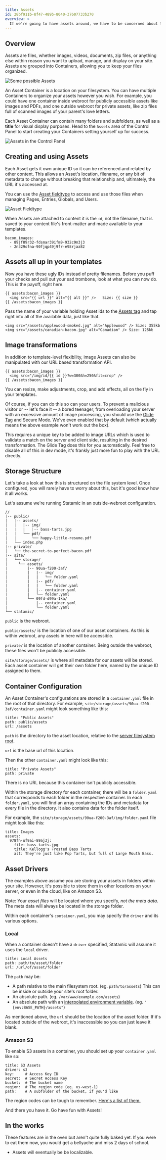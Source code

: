 ```yaml
---
title: Assets
id: 28bf911b-8f47-489b-8040-37607733b270
overview: >
  If we're going to have assets around, we have to be concerned about them and take care of them. This is a happy place. Let's make friends with our assets. Everyone needs a friend.
---
```

## Overview

Assets are files, whether images, videos, documents, zip files, or anything else within reason you want to upload, manage, and display on your site. Assets are grouped into Containers, allowing you to keep your files organized.

![Some possible Assets](/assets/img/other/assets-filetypes.png)

An Asset Container is a location on your filesystem. You can have multiple Containers to organize your assets however you wish. For example, you could have one container inside webroot for publicly accessible assets like images and PDFs, and one outside webroot for private assets, like zip files full of scanned images of your parent's love letters.

Each Asset Container can contain many folders and subfolders, as well as a **title** for visual display purposes. Head to the `Assets` area of the Control Panel to start creating your Containers setting yourself up for success.

![Assets in the Control Panel](/assets/img/other/cp-assets.png)

## Creating and using Assets

Each Asset gets it own unique ID so it can be referenced and related by other content. This allows an Asset's location, filename, or any bit of metadata to change without breaking that relationship and, ultimately, the URL it's accessed at.

You can use the [Asset fieldtype][asset-fieldtype] to access and use those files when managing Pages, Entries, Globals, and Users.

![Asset Fieldtype](/assets/img/other/cp-asset-fieldtype.png)

When Assets are attached to content it is the `id`, not the filename, that is saved to your content file's front-matter and made available to your templates.

``` .language-yaml
bacon_images:
  - 89jf89r32-fdsmar39ifm9-932c9m3j3
  - 2n329ofna-90fjqp49j9fr-e98rjaa82
```

## Assets all up in your templates

Now you have these ugly IDs instead of pretty filenames. Before you puff your checks and pull out your sad trombone, look at what you can now do. This is the payoff, right here.


```
{{ assets:bacon_images }}
  <img src="{{ url }}" alt="{{ alt }}" />   Size: {{ size }}
{{ /assets:bacon_images }}
```

Pass the name of your variable holding Asset ids to the [Assets tag][assets-tag] and tap right into all of the available data, just like that.

``` .language-output
<img src="/assets/applewood-smoked.jpg" alt="Applewood" /> Size: 355kb
<img src="/assets/canadian-bacon.jpg" alt="Canadian" /> Size: 125kb
```

## Image transformations

In addition to template-level flexibility, image Assets can also be manipulated with our URL based transformation API.

```
{{ assets:bacon_images }}
  <img src="/img/id/{{ id }}?w=300&h=250&fit=crop" />
{{ /assets:bacon_images }}
```

You can resize, make adjustments, crop, and add effects, all on the fly in your templates.

Of course, if you can do this so can your users. To prevent a malicious visitor or -- let's face it -- a bored teenager, from overloading your server with an excessive amount of image processing, you should use the [Glide Tag][glide-tag] and Secure Mode. We've even enabled that by default (which actually means the above example won't work out the box).

This requires a unique key to be added to image URLs which is used to validate a match on the server and client side, resulting in the desired transformation. The Glide Tag does this for you automatically. Feel free to disable all of this in dev mode, it's frankly just more fun to play with the URL directly.

## Storage Structure

Let's take a look at how this is structured on the file system level. Once configured, you will rarely have to worry about this, but it's good know how it all works.

Let's assume we're running Statamic in an outside-webroot configuration.

``` .language-files
//
|-- public/
|   |-- assets/
|   |   |-- img/
|   |   |   |-- bass-tarts.jpg
|   |   └── pdf/
|   |       └── happy-little-resume.pdf
|   └── index.php
|-- private/
|   └── the-secret-to-perfect-bacon.pdf
|-- site/
|   └── storage/
|     └── assets/
|         |-- 90ua-f200-3af/
|         |   |-- img/
|         |   |   └── folder.yaml
|         |   |-- pdf/
|         |   |   └── folder.yaml
|         |   |-- container.yaml
|         |   └── folder.yaml
|         └── 09fd-d99a-1ka/
|             |-- container.yaml
|             └── folder.yaml
└── statamic/
```

`public` is the webroot.

`public/assets/` is the location of one of our asset containers. As this is within webroot, any assets in here will be accessible.

`private/` is the location of another container. Being outside the webroot, these files won't be publicly accessible.

`site/storage/assets/` is where all metadata for our assets will be stored. Each asset container will get their own folder here, named by the unique ID assigned to them.

## Container Configuration

An Asset Container's configurations are stored in a `container.yaml` file in the root of that directory. For example, `site/storage/assets/90ua-f200-3af/container.yaml` might look something like this:

``` .language-yaml
title: "Public Assets"
path: public/assets
url: /assets
```

`path` is the directory to the asset location, relative to the [server filesystem root][filesystems].

`url` is the base url of this location.

Then the other `container.yaml` might look like this:

``` .language-yaml
title: "Private Assets"
path: private
```

There is no URL because this container isn't publicly accessible.

Within the storage directory for each container, there will be a `folder.yaml` that corresponds to each folder in the respective container. In each `folder.yaml`, you will find an array containing the IDs and metadata for every file in the directory. It also contains data for the folder itself.

For example, the `site/storage/assets/90ua-f200-3af/img/folder.yaml` file might look like this:

``` .language-yaml
title: Images
assets:
  978fh-uf9ai-89aj3j:
    file: bass-tarts.jpg
    title: Kellogg's Frosted Bass Tarts
    alt: They're just like Pop Tarts, but full of Large Mouth Bass.
```

## Asset Drivers

The examples above assume you are storing your assets in folders within your site. However, it's possible to store them
in other locations on your server, or even in the cloud, like on Amazon S3.

Note: Your _asset files_ will be located where you specify, _not the meta data_. The meta data will always be located
in the storage folder.

Within each container's `container.yaml`, you may specify the `driver` and its various options.

### Local
When a container doesn't have a `driver` specified, Statamic will assume it uses the `local` driver.

``` .language-yaml
title: Local Assets
path: path/to/asset/folder
url: /url/of/asset/folder
```

The `path` may be:

  - A path relative to the main filesystem root. (eg. `path/to/assets`) This can be inside or outside your site's root folder.
  - An absolute path. (eg. `/var/www/example.com/assets`)
  - An absolute path with an [interpolated environment variable](/knowledge-base/settings). (eg. `"{env‌:BASE_PATH}/assets"`)

As mentioned above, the `url` should be the location of the asset folder. If it's located outside of the webroot, it's
inaccessible so you can just leave it blank.

### Amazon S3
To enable S3 assets in a container, you should set up your `container.yaml` like so:

``` .language-yaml
title: S3 Assets
driver: s3
key:     # Access Key ID
secret:  # Secret Access Key
bucket:  # The bucket name
region:  # The region code (eg. us-west-1)
path:    # A subfolder of the bucket, if you'd like
```

The region codes can be tough to remember. [Here's a list of them.](http://docs.aws.amazon.com/general/latest/gr/rande.html#s3_region)

And there you have it. Go have fun with Assets!

## In the works

These features are in the oven but aren't quite fully baked yet. If you were to eat them now, you would get a bellyache and miss 2 days of school.

- Assets will eventually be be localizable.

[asset-fieldtype]: /reference/fieldtypes/assets
[assets-tag]: /reference/tags/assets
[glide-tag]: /reference/tags/glide
[filesystems]: /knowledge-base/filesystems
